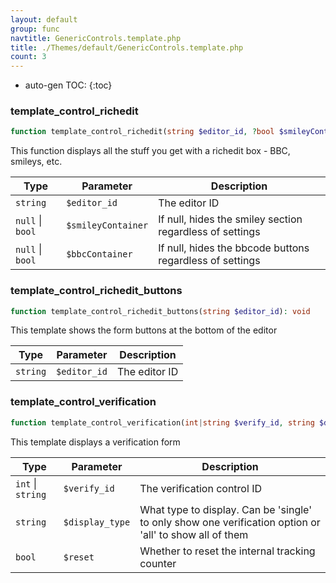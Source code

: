 ```yaml
---
layout: default
group: func
navtitle: GenericControls.template.php
title: ./Themes/default/GenericControls.template.php
count: 3
---
```

* auto-gen TOC:
{:toc}
### template_control_richedit

```php
function template_control_richedit(string $editor_id, ?bool $smileyContainer = null, ?bool $bbcContainer = null): void
```
This function displays all the stuff you get with a richedit box - BBC, smileys, etc.



Type|Parameter|Description
---|---|---
`string`|`$editor_id`|The editor ID
`null` &#124; `bool`|`$smileyContainer`|If null, hides the smiley section regardless of settings
`null` &#124; `bool`|`$bbcContainer`|If null, hides the bbcode buttons regardless of settings

### template_control_richedit_buttons

```php
function template_control_richedit_buttons(string $editor_id): void
```
This template shows the form buttons at the bottom of the editor



Type|Parameter|Description
---|---|---
`string`|`$editor_id`|The editor ID

### template_control_verification

```php
function template_control_verification(int|string $verify_id, string $display_type = 'all', bool $reset = false): bool
```
This template displays a verification form



Type|Parameter|Description
---|---|---
`int` &#124; `string`|`$verify_id`|The verification control ID
`string`|`$display_type`|What type to display\. Can be 'single' to only show one verification option or 'all' to show all of them
`bool`|`$reset`|Whether to reset the internal tracking counter

